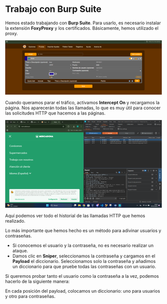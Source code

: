 # Trabajo con Burp Suite

Hemos estado trabajando con **Burp Suite**. Para usarlo, es necesario instalar la extensión **FoxyProxy** y los certificados. Básicamente, hemos utilizado el proxy.

![alt text](image.png)

Cuando queramos parar el tráfico, activamos **Intercept On** y recargamos la página. Nos aparecerán todas las llamadas, lo que es muy útil para conocer las solicitudes HTTP que hacemos a las páginas.

![alt text](image-1.png)

Aquí podemos ver todo el historial de las llamadas HTTP que hemos realizado. 

Lo más importante que hemos hecho es un método para adivinar usuarios y contraseñas.

- Si conocemos el usuario y la contraseña, no es necesario realizar un ataque.
- Damos clic en **Sniper**, seleccionamos la contraseña y cargamos en el **Payload** el diccionario. Seleccionamos solo la contraseña y añadimos un diccionario para que pruebe todas las contraseñas con un usuario.

Si queremos probar tanto el usuario como la contraseña a la vez, podemos hacerlo de la siguiente manera:

En cada posición del payload, colocamos un diccionario: uno para usuarios y otro para contraseñas.

